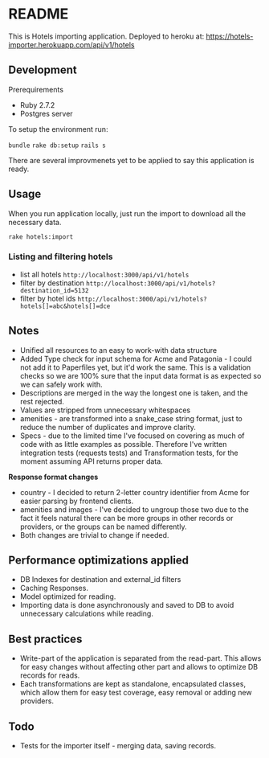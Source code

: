 # README

This is Hotels importing application. Deployed to heroku at: https://hotels-importer.herokuapp.com/api/v1/hotels

## Development

Prerequirements

- Ruby 2.7.2
- Postgres server

To setup the environment run:

`bundle`
`rake db:setup`
`rails s`

There are several improvmenets yet to be applied to say this application is ready.

## Usage

When you run application locally, just run the import to download all the necessary data.

```
rake hotels:import
```

### Listing and filtering hotels

- list all hotels `http://localhost:3000/api/v1/hotels`
- filter by destination `http://localhost:3000/api/v1/hotels?destination_id=5132`
- filter by hotel ids `http://localhost:3000/api/v1/hotels?hotels[]=abc&hotels[]=dce`

## Notes

- Unified all resources to an easy to work-with data structure
- Added Type check for input schema for Acme and Patagonia - I could not add it to Paperfiles yet, but it'd work the same. This is a validation checks so we are 100% sure that the input data format is as expected so we can safely work with.
- Descriptions are merged in the way the longest one is taken, and the rest rejected.
- Values are stripped from unnecessary whitespaces
- amenities - are transformed into a snake_case string format, just to reduce the number of duplicates and improve clarity.
- Specs - due to the limited time I've focused on covering as much of code with as little examples as possible. Therefore I've written integration tests (requests tests) and Transformation tests, for the moment assuming API returns proper data.

**Response format changes**

- country - I decided to return 2-letter country identifier from Acme for easier parsing by frontend clients.
- amenities and images - I've decided to ungroup those two due to the fact it feels natural there can be more groups in other records or providers, or the groups can be named differently.
- Both changes are trivial to change if needed.

## Performance optimizations applied

- DB Indexes for destination and external_id filters
- Caching Responses.
- Model optimized for reading.
- Importing data is done asynchronously and saved to DB to avoid unnecessary calculations while reading.

## Best practices

- Write-part of the application is separated from the read-part. This allows for easy changes without affecting other part and allows to optimize DB records for reads.
- Each transformations are kept as standalone, encapsulated classes, which allow them for easy test coverage, easy removal or adding new providers.

## Todo

- Tests for the importer itself - merging data, saving records.
